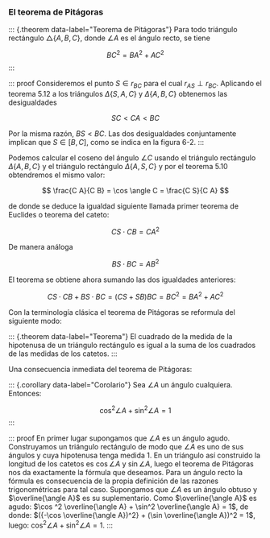 


### El teorema de Pitágoras

::: {.theorem data-label="Teorema de Pitágoras"}
Para todo triángulo rectángulo $\triangle\{A, B, C\}$, donde $\angle A$ es
el ángulo recto, se tiene

$$ B C^2 = B A^2 + A C^2 $$
:::

<!-- ![Figura 6-1](attachment:figura-6-1.png) -->

::: proof
Consideremos el punto $S \in r_{B C}$ para el cual $r_{A S} \perp r_{B C}$.
Aplicando el teorema 5.12 a los triángulos $\Delta\{S, A, C\}$ y $\Delta\{A,
B, C\}$ obtenemos las desigualdades

$$ S C < C A < B C $$

Por la misma razón, $B S < B C$. Las dos desigualdades conjuntamente
implican que $S \in[B, C]$, como se indica en la figura 6-2.
:::

<!-- ![Figura 6-2 Demostración del teorema de
Pitágoras](attachment:figura-6-2.png) -->

Podemos calcular el coseno del ángulo $\angle C$ usando el triángulo
rectángulo $\Delta\{A, B, C\}$ y el triángulo rectángulo $\Delta\{A, S, C\}$
y por el teorema 5.10 obtendremos el mismo valor:

$$ \frac{C A}{C B} = \cos \angle C = \frac{C S}{C A} $$

de donde se deduce la igualdad siguiente llamada primer teorema de Euclides
o teorema del cateto:

$$ C S \cdot C B = C A^{2} $$

De manera análoga

$$ B S \cdot B C = A B^{2} $$

El teorema se obtiene ahora sumando las dos igualdades anteriores:

$$ C S \cdot C B + B S \cdot B C = (C S + S B) B C = B C^{2} = B A^{2} + A
C^{2} $$

Con la terminología clásica el teorema de Pitágoras se reformula del
siguiente modo:

::: {.theorem data-label="Teorema"}
El cuadrado de la medida de la hipotenusa de un triángulo rectángulo es
igual a la suma de los cuadrados de las medidas de los catetos.
:::

Una consecuencia inmediata del teorema de Pitágoras:

::: {.corollary data-label="Corolario"}
Sea $\angle A$ un ángulo cualquiera. Entonces:

$$ \cos ^{2} \angle A + \sin^{2} \angle A = 1 $$
:::

::: proof
En primer lugar supongamos que $\angle A$ es un ángulo agudo. Construyamos
un triángulo rectángulo de modo que $\angle A$ es uno de sus ángulos y cuya
hipotenusa tenga medida 1. En un triángulo así construido la longitud de los
catetos es $\cos \angle A$ y $\sin \angle A$, luego el teorema de Pitágoras
nos da exactamente la fórmula que deseamos. Para un ángulo recto la fórmula
es consecuencia de la propia definición de las razones trigonométricas para
tal caso. Supongamos que $\angle A$ es un ángulo obtuso y $\overline{\angle
A}$ es su suplementario. Como $\overline{\angle A}$ es agudo: $\cos ^2
\overline{\angle A} + \sin^2 \overline{\angle A} = 1$, de donde: $({-\cos
\overline{\angle A})^2} + (\sin \overline{\angle A})^2 = 1$, luego: $\cos ^2
\angle A + \sin^2 \angle A = 1$.
:::






